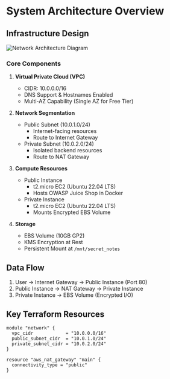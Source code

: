 # System Architecture Overview

## Infrastructure Design
![Network Architecture Diagram](aws-vulnerable-lab-iac/images/architecture-diagram.png)

### Core Components
1. **Virtual Private Cloud (VPC)**
   - CIDR: 10.0.0.0/16
   - DNS Support & Hostnames Enabled
   - Multi-AZ Capability (Single AZ for Free Tier)

2. **Network Segmentation**
   - Public Subnet (10.0.1.0/24)
     - Internet-facing resources
     - Route to Internet Gateway
   - Private Subnet (10.0.2.0/24)
     - Isolated backend resources
     - Route to NAT Gateway

3. **Compute Resources**
   - Public Instance
     - t2.micro EC2 (Ubuntu 22.04 LTS)
     - Hosts OWASP Juice Shop in Docker
   - Private Instance
     - t2.micro EC2 (Ubuntu 22.04 LTS)
     - Mounts Encrypted EBS Volume

4. **Storage**
   - EBS Volume (10GB GP2)
   - KMS Encryption at Rest
   - Persistent Mount at `/mnt/secret_notes`

## Data Flow
1. User → Internet Gateway → Public Instance (Port 80)
2. Public Instance → NAT Gateway → Private Instance
3. Private Instance → EBS Volume (Encrypted I/O)

## Key Terraform Resources
```hcl
module "network" {
  vpc_cidr            = "10.0.0.0/16"
  public_subnet_cidr  = "10.0.1.0/24"
  private_subnet_cidr = "10.0.2.0/24"
}

resource "aws_nat_gateway" "main" {
  connectivity_type = "public"
}
```
